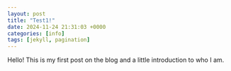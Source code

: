 ```yaml
---
layout: post
title: "Test1!"
date: 2024-11-24 21:31:03 +0000
categories: [info]
tags: [jekyll, pagination]
---
```


Hello! This is my first post on the blog and a little introduction to who I am.